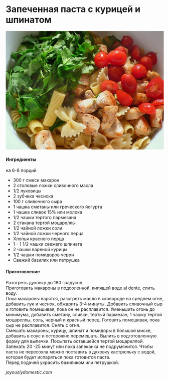 # Запеченная паста с курицей и шпинатом

![Запеченная паста с курицей и шпинатом](../../pics/9e791f603736d00755d87af4d013f0d7.jpg)

#### Ингредиенты
на 6-8 порций

* 300 г смеси макарон
* 2 столовые ложки сливочного масла
* 1/2 луковицы
* 2 зубчика чеснока
* 100 г сливочного сыра
* 1 чашка сметаны или греческого йогурта
* 1 чашка сливок 15% или молока
* 1/2 чашки тертого пармезана
* 2 стакана тертой моцареллы
* 1/2 чайной ложки соли
* 1/2 чайной ложки черного перца
* Хлопья красного перца
* 1 - 1 1/2 чашки свежего шпината
* 2 чашки вареной курицы
* 1/2 чашки помидоров черри
* Свежий базилик или петрушка

#### Приготовление

Разогреть духовку до 180 градусов.  
Приготовить макароны в подсоленной, кипящей воде al dente, слить воду.  
Пока макароны варятся, разогреть масло в сковороде на среднем огне, добавить лук и чеснок, обжарить 3-4 минуты. Добавить сливочный сыр и готовить помешивая, пока он не расплавится. Уменьшить огонь до минимума, добавить сметану, сливки, тертый пармезан, 1 чашку тертой моцареллы, соль, черный и красный перец. Готовить помешивая, пока сыр не расплавится. Снять с огня.  
Смешать макароны, курицу, шпинат и помидоры в большой миске, добавить в соус и осторожно перемешать. Вылить в подготовленную форму для выпечки. Посыпать оставшейся тертой моцареллой.  
Запекать 20 -25 минут или пока запеканка не подрумянится. Чтобы паста не пересохла можно поставить в духовку кастрюльку с водой, которая будет испаряться пока готовится паста.  
Перед подачей украсить базиликом или петрушкой.  

*joyouslydomestic.com*

